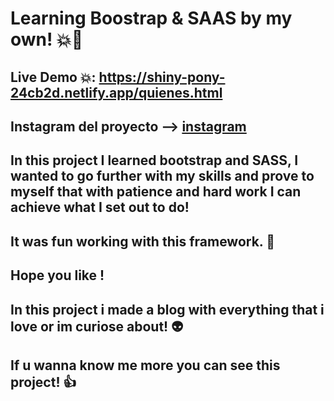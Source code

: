 # Learning Boostrap & SAAS by my own! 💥🦄
## Live Demo 💥: https://shiny-pony-24cb2d.netlify.app/quienes.html 
## Instagram del proyecto --> [instagram](https://www.instagram.com/itsfreedomtodream/)

## In this project I learned bootstrap and SASS, I wanted to go further with my skills and prove to myself that with patience and hard work I can achieve what I set out to do!

## It was fun working with this framework. 🥳

## Hope you like !

## In this project i made a blog with everything that i love or im curiose about! 👽

## If u wanna know me more you can see this project! 👍
